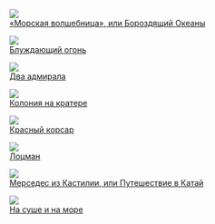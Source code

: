 ![](/books/adv_maritime/Джеймс%20Фенимор%20Купер/«Морская%20волшебница»,%20или%20Бороздящий%20Океаны.jpg)  
[«Морская волшебница», или Бороздящий Океаны](/books/adv_maritime/Джеймс%20Фенимор%20Купер/«Морская%20волшебница»,%20или%20Бороздящий%20Океаны)

![](/books/adv_maritime/Джеймс%20Фенимор%20Купер/Блуждающий%20огонь.jpg)  
[Блуждающий огонь](/books/adv_maritime/Джеймс%20Фенимор%20Купер/Блуждающий%20огонь)

![](/books/adv_maritime/Джеймс%20Фенимор%20Купер/Два%20адмирала.jpg)  
[Два адмирала](/books/adv_maritime/Джеймс%20Фенимор%20Купер/Два%20адмирала)

![](/books/adv_maritime/Джеймс%20Фенимор%20Купер/Колония%20на%20кратере.jpg)  
[Колония на кратере](/books/adv_maritime/Джеймс%20Фенимор%20Купер/Колония%20на%20кратере)

![](/books/adv_maritime/Джеймс%20Фенимор%20Купер/Красный%20корсар.jpg)  
[Красный корсар](/books/adv_maritime/Джеймс%20Фенимор%20Купер/Красный%20корсар)

![](/books/adv_maritime/Джеймс%20Фенимор%20Купер/Лоцман.jpg)  
[Лоцман](/books/adv_maritime/Джеймс%20Фенимор%20Купер/Лоцман)

![](/books/adv_maritime/Джеймс%20Фенимор%20Купер/Мерседес%20из%20Кастилии,%20или%20Путешествие%20в%20Катай.jpg)  
[Мерседес из Кастилии, или Путешествие в Катай](/books/adv_maritime/Джеймс%20Фенимор%20Купер/Мерседес%20из%20Кастилии,%20или%20Путешествие%20в%20Катай)

![](/books/adv_maritime/Джеймс%20Фенимор%20Купер/На%20суше%20и%20на%20море.jpg)  
[На суше и на море](/books/adv_maritime/Джеймс%20Фенимор%20Купер/На%20суше%20и%20на%20море)
